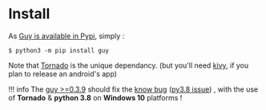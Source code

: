 # Install

As [Guy is available in Pypi](https://pypi.org/project/guy/), simply :

```
$ python3 -m pip install guy
```
Note that [Tornado](https://www.tornadoweb.org) is the unique dependancy. (but you'll need [kivy](https://kivy.org), if you plan to release an android's app)


!!! info
    The [guy >=0.3.9](https://pypi.org/project/guy/0.3.9/) should fix the [know bug](https://github.com/tornadoweb/tornado/issues/2608) ([py3.8 issue](https://bugs.python.org/issue37373)) , with the use of **Tornado** & **python 3.8** on **Windows 10** platforms !